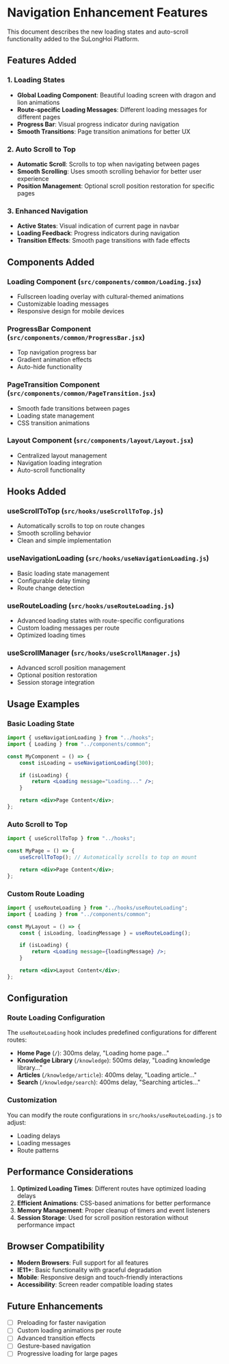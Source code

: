 # Navigation Enhancement Features

This document describes the new loading states and auto-scroll functionality added to the SuLongHoi Platform.

## Features Added

### 1. Loading States

-   **Global Loading Component**: Beautiful loading screen with dragon and lion animations
-   **Route-specific Loading Messages**: Different loading messages for different pages
-   **Progress Bar**: Visual progress indicator during navigation
-   **Smooth Transitions**: Page transition animations for better UX

### 2. Auto Scroll to Top

-   **Automatic Scroll**: Scrolls to top when navigating between pages
-   **Smooth Scrolling**: Uses smooth scrolling behavior for better user experience
-   **Position Management**: Optional scroll position restoration for specific pages

### 3. Enhanced Navigation

-   **Active States**: Visual indication of current page in navbar
-   **Loading Feedback**: Progress indicators during navigation
-   **Transition Effects**: Smooth page transitions with fade effects

## Components Added

### Loading Component (`src/components/common/Loading.jsx`)

-   Fullscreen loading overlay with cultural-themed animations
-   Customizable loading messages
-   Responsive design for mobile devices

### ProgressBar Component (`src/components/common/ProgressBar.jsx`)

-   Top navigation progress bar
-   Gradient animation effects
-   Auto-hide functionality

### PageTransition Component (`src/components/common/PageTransition.jsx`)

-   Smooth fade transitions between pages
-   Loading state management
-   CSS transition animations

### Layout Component (`src/components/layout/Layout.jsx`)

-   Centralized layout management
-   Navigation loading integration
-   Auto-scroll functionality

## Hooks Added

### useScrollToTop (`src/hooks/useScrollToTop.js`)

-   Automatically scrolls to top on route changes
-   Smooth scrolling behavior
-   Clean and simple implementation

### useNavigationLoading (`src/hooks/useNavigationLoading.js`)

-   Basic loading state management
-   Configurable delay timing
-   Route change detection

### useRouteLoading (`src/hooks/useRouteLoading.js`)

-   Advanced loading states with route-specific configurations
-   Custom loading messages per route
-   Optimized loading times

### useScrollManager (`src/hooks/useScrollManager.js`)

-   Advanced scroll position management
-   Optional position restoration
-   Session storage integration

## Usage Examples

### Basic Loading State

```jsx
import { useNavigationLoading } from "../hooks";
import { Loading } from "../components/common";

const MyComponent = () => {
	const isLoading = useNavigationLoading(300);

	if (isLoading) {
		return <Loading message="Loading..." />;
	}

	return <div>Page Content</div>;
};
```

### Auto Scroll to Top

```jsx
import { useScrollToTop } from "../hooks";

const MyPage = () => {
	useScrollToTop(); // Automatically scrolls to top on mount

	return <div>Page Content</div>;
};
```

### Custom Route Loading

```jsx
import { useRouteLoading } from "../hooks/useRouteLoading";
import { Loading } from "../components/common";

const MyLayout = () => {
	const { isLoading, loadingMessage } = useRouteLoading();

	if (isLoading) {
		return <Loading message={loadingMessage} />;
	}

	return <div>Layout Content</div>;
};
```

## Configuration

### Route Loading Configuration

The `useRouteLoading` hook includes predefined configurations for different routes:

-   **Home Page** (`/`): 300ms delay, "Loading home page..."
-   **Knowledge Library** (`/knowledge`): 500ms delay, "Loading knowledge library..."
-   **Articles** (`/knowledge/article`): 400ms delay, "Loading article..."
-   **Search** (`/knowledge/search`): 400ms delay, "Searching articles..."

### Customization

You can modify the route configurations in `src/hooks/useRouteLoading.js` to adjust:

-   Loading delays
-   Loading messages
-   Route patterns

## Performance Considerations

1. **Optimized Loading Times**: Different routes have optimized loading delays
2. **Efficient Animations**: CSS-based animations for better performance
3. **Memory Management**: Proper cleanup of timers and event listeners
4. **Session Storage**: Used for scroll position restoration without performance impact

## Browser Compatibility

-   **Modern Browsers**: Full support for all features
-   **IE11+**: Basic functionality with graceful degradation
-   **Mobile**: Responsive design and touch-friendly interactions
-   **Accessibility**: Screen reader compatible loading states

## Future Enhancements

-   [ ] Preloading for faster navigation
-   [ ] Custom loading animations per route
-   [ ] Advanced transition effects
-   [ ] Gesture-based navigation
-   [ ] Progressive loading for large pages
